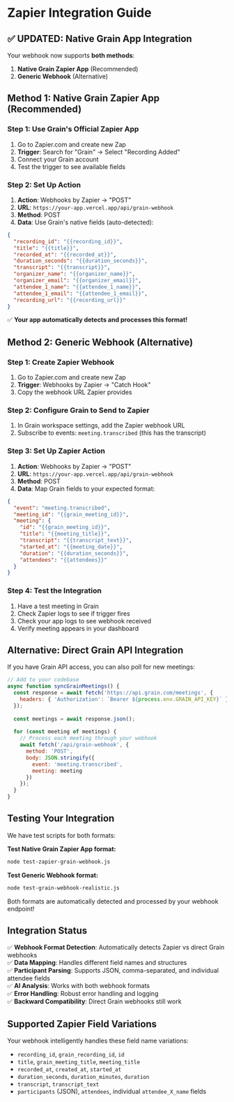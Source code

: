 # Zapier Integration Guide

## ✅ UPDATED: Native Grain App Integration

Your webhook now supports **both methods**:
1. **Native Grain Zapier App** (Recommended)
2. **Generic Webhook** (Alternative)

## Method 1: Native Grain Zapier App (Recommended)

### Step 1: Use Grain's Official Zapier App
1. Go to Zapier.com and create new Zap
2. **Trigger**: Search for "Grain" → Select "Recording Added"
3. Connect your Grain account
4. Test the trigger to see available fields

### Step 2: Set Up Action
1. **Action**: Webhooks by Zapier → "POST"
2. **URL**: `https://your-app.vercel.app/api/grain-webhook`
3. **Method**: POST
4. **Data**: Use Grain's native fields (auto-detected):

```json
{
  "recording_id": "{{recording_id}}",
  "title": "{{title}}",
  "recorded_at": "{{recorded_at}}",
  "duration_seconds": "{{duration_seconds}}",
  "transcript": "{{transcript}}",
  "organizer_name": "{{organizer_name}}",
  "organizer_email": "{{organizer_email}}",
  "attendee_1_name": "{{attendee_1_name}}",
  "attendee_1_email": "{{attendee_1_email}}",
  "recording_url": "{{recording_url}}"
}
```

✅ **Your app automatically detects and processes this format!**

## Method 2: Generic Webhook (Alternative)

### Step 1: Create Zapier Webhook
1. Go to Zapier.com and create new Zap
2. **Trigger**: Webhooks by Zapier → "Catch Hook"
3. Copy the webhook URL Zapier provides

### Step 2: Configure Grain to Send to Zapier
1. In Grain workspace settings, add the Zapier webhook URL
2. Subscribe to events: `meeting.transcribed` (this has the transcript)

### Step 3: Set Up Zapier Action
1. **Action**: Webhooks by Zapier → "POST"
2. **URL**: `https://your-app.vercel.app/api/grain-webhook`
3. **Method**: POST
4. **Data**: Map Grain fields to your expected format:

```json
{
  "event": "meeting.transcribed",
  "meeting_id": "{{grain_meeting_id}}",
  "meeting": {
    "id": "{{grain_meeting_id}}",
    "title": "{{meeting_title}}",
    "transcript": "{{transcript_text}}",
    "started_at": "{{meeting_date}}",
    "duration": "{{duration_seconds}}",
    "attendees": "{{attendees}}"
  }
}
```

### Step 4: Test the Integration
1. Have a test meeting in Grain
2. Check Zapier logs to see if trigger fires
3. Check your app logs to see webhook received
4. Verify meeting appears in your dashboard

## Alternative: Direct Grain API Integration

If you have Grain API access, you can also poll for new meetings:

```javascript
// Add to your codebase
async function syncGrainMeetings() {
  const response = await fetch('https://api.grain.com/meetings', {
    headers: { 'Authorization': `Bearer ${process.env.GRAIN_API_KEY}` }
  });
  
  const meetings = await response.json();
  
  for (const meeting of meetings) {
    // Process each meeting through your webhook
    await fetch('/api/grain-webhook', {
      method: 'POST',
      body: JSON.stringify({
        event: 'meeting.transcribed',
        meeting: meeting
      })
    });
  }
}
```

## Testing Your Integration

We have test scripts for both formats:

**Test Native Grain Zapier App format:**
```bash
node test-zapier-grain-webhook.js
```

**Test Generic Webhook format:**
```bash
node test-grain-webhook-realistic.js
```

Both formats are automatically detected and processed by your webhook endpoint!

## Integration Status

✅ **Webhook Format Detection**: Automatically detects Zapier vs direct Grain webhooks  
✅ **Data Mapping**: Handles different field names and structures  
✅ **Participant Parsing**: Supports JSON, comma-separated, and individual attendee fields  
✅ **AI Analysis**: Works with both webhook formats  
✅ **Error Handling**: Robust error handling and logging  
✅ **Backward Compatibility**: Direct Grain webhooks still work

## Supported Zapier Field Variations

Your webhook intelligently handles these field name variations:
- `recording_id`, `grain_recording_id`, `id`
- `title`, `grain_meeting_title`, `meeting_title`
- `recorded_at`, `created_at`, `started_at`
- `duration_seconds`, `duration_minutes`, `duration`
- `transcript`, `transcript_text`
- `participants` (JSON), `attendees`, individual `attendee_X_name` fields